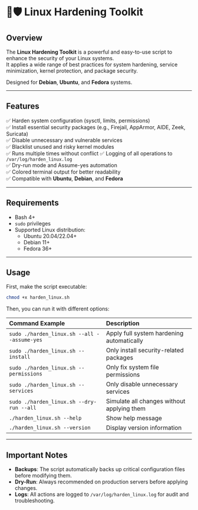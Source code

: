 # 🐧🛡️ Linux Hardening Toolkit

## Overview

The **Linux Hardening Toolkit** is a powerful and easy-to-use script to enhance the security of your Linux systems.  
It applies a wide range of best practices for system hardening, service minimization, kernel protection, and package security.

Designed for **Debian**, **Ubuntu**, and **Fedora** systems.

---

## Features

✅ Harden system configuration (sysctl, limits, permissions)  
✅ Install essential security packages (e.g., Firejail, AppArmor, AIDE, Zeek, Suricata)  
✅ Disable unnecessary and vulnerable services  
✅ Blacklist unused and risky kernel modules  
✅ Runs multiple times without conflict 
✅ Logging of all operations to `/var/log/harden_linux.log`  
✅ Dry-run mode and Assume-yes automation  
✅ Colored terminal output for better readability  
✅ Compatible with **Ubuntu**, **Debian**, and **Fedora**

---

## Requirements

- Bash 4+
- `sudo` privileges
- Supported Linux distribution:
  - Ubuntu 20.04/22.04+
  - Debian 11+
  - Fedora 36+

---

## Usage

First, make the script executable:

```bash
chmod +x harden_linux.sh
```

Then, you can run it with different options:

| Command Example | Description |
|:---|:---|
| `sudo ./harden_linux.sh --all --assume-yes` | Apply full system hardening automatically |
| `sudo ./harden_linux.sh --install` | Only install security-related packages |
| `sudo ./harden_linux.sh --permissions` | Only fix system file permissions |
| `sudo ./harden_linux.sh --services` | Only disable unnecessary services |
| `sudo ./harden_linux.sh --dry-run --all` | Simulate all changes without applying them |
| `./harden_linux.sh --help` | Show help message |
| `./harden_linux.sh --version` | Display version information |

---

## Important Notes

- **Backups**: The script automatically backs up critical configuration files before modifying them.
- **Dry-Run**: Always recommended on production servers before applying changes.
- **Logs**: All actions are logged to `/var/log/harden_linux.log` for audit and troubleshooting.
